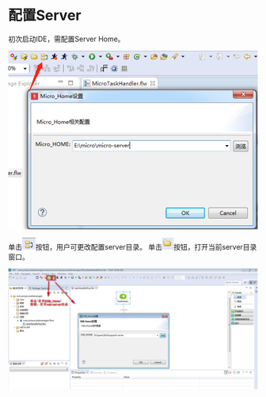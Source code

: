 # 配置Server

初次启动IDE，需配置Server Home。

![](/assets/6-/image4.png) 

单击![](/assets/6-/image5.png)按钮，用户可更改配置server目录。
单击![](/assets/6-/image6.png)按钮，打开当前server目录窗口。

![](/assets/6-/image7.png)





